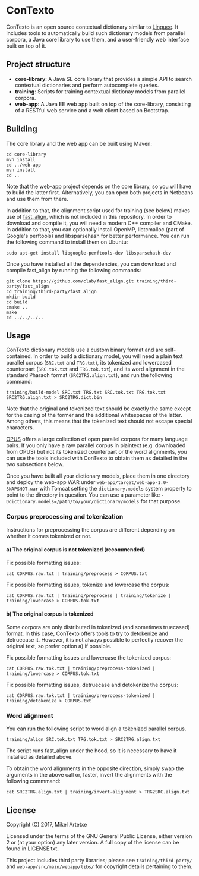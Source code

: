 ConTexto
========

ConTexto is an open source contextual dictionary similar to [Linguee](http://www.linguee.com/). It includes tools to automatically build such dictionary models from parallel corpora, a Java core library to use them, and a user-friendly web interface built on top of it.


Project structure
-----------------

- **core-library**: A Java SE core library that provides a simple API to search contextual dictionaries and perform autocomplete queries.
- **training**: Scripts for training contextual dictionay models from parallel corpora.
- **web-app**: A Java EE web app built on top of the core-library, consisting of a RESTful web service and a web client based on Bootstrap.


Building
--------

The core library and the web app can be built using Maven:

```
cd core-library
mvn install
cd ../web-app
mvn install
cd ..
```

Note that the web-app project depends on the core library, so you will have to build the latter first. Alternatively, you can open both projects in Netbeans and use them from there.

In addition to that, the alignment script used for training (see below) makes use of [fast_align](https://github.com/clab/fast_align), which is not included in this repository. In order to download and compile it, you will need a modern C++ compiler and CMake. In addition to that, you can optionally install OpenMP, libtcmalloc (part of Google's perftools) and libsparsehash for better performance. You can run the following command to install them on Ubuntu:

```
sudo apt-get install libgoogle-perftools-dev libsparsehash-dev
```

Once you have installed all the dependencies, you can download and compile fast_align by running the following commands:

```
git clone https://github.com/clab/fast_align.git training/third-party/fast_align 
cd training/third-party/fast_align
mkdir build
cd build
cmake ..
make
cd ../../../..
```

Usage
-----

ConTexto dictionary models use a custom binary format and are self-contained. In order to build a dictionary model, you will need a plain text parallel corpus (`SRC.txt` and `TRG.txt`), its tokenized and lowercased counterpart (`SRC.tok.txt` and `TRG.tok.txt`), and its word alignment in the standard Pharaoh format (`SRC2TRG.align.txt`), and run the following command:

```
training/build-model SRC.txt TRG.txt SRC.tok.txt TRG.tok.txt SRC2TRG.align.txt > SRC2TRG.dict.bin
```

Note that the original and tokenized text should be exactly the same except for the casing of the former and the additional whitespaces of the latter. Among others, this means that the tokenized text should not escape special characters.

[OPUS](http://opus.lingfil.uu.se/) offers a large collection of open parallel corpora for many language pairs. If you only have a raw parallel corpus in plaintext (e.g. downloaded from OPUS) but not its tokenized counterpart or the word alignments, you can use the tools included with ConTexto to obtain them as detailed in the two subsections below.

Once you have built all your dictionary models, place them in one directory and deploy the web-app WAR under `web-app/target/web-app-1.0-SNAPSHOT.war` with Tomcat setting the `dictionary.models` system property to point to the directory in question. You can use a parameter like `-Ddictionary.models=/path/to/your/dictionary/models` for that purpose.


### Corpus preprocessing and tokenization

Instructions for preprocessing the corpus are different depending on whether it comes tokenized or not.

#### a) The original corpus is not tokenized (recommended)

Fix possible formatting issues:

```
cat CORPUS.raw.txt | training/preprocess > CORPUS.txt
```

Fix possible formatting issues, tokenize and lowercase the corpus:

```
cat CORPUS.raw.txt | training/preprocess | training/tokenize | training/lowercase > CORPUS.tok.txt
```

#### b) The original corpus is tokenized

Some corpora are only distributed in tokenized (and sometimes truecased) format. In this case, ConTexto offers tools to try to detokenize and detruecase it. However, it is not always possible to perfectly recover the original text, so prefer option a) if possible.

Fix possible formatting issues and lowercase the tokenized corpus:

```
cat CORPUS.raw.tok.txt | training/preprocess-tokenized | training/lowercase > CORPUS.tok.txt
```

Fix possible formatting issues, detruecase and detokenize the corpus:

```
cat CORPUS.raw.tok.txt | training/preprocess-tokenized | training/detokenize > CORPUS.txt
```

### Word alignment

You can run the following script to word align a tokenized parallel corpus.

```
training/align SRC.tok.txt TRG.tok.txt > SRC2TRG.align.txt
```

The script runs fast_align under the hood, so it is necessary to have it installed as detailed above.

To obtain the word alignments in the opposite direction, simply swap the arguments in the above call or, faster, invert the alignments with the following commmand:

```
cat SRC2TRG.align.txt | training/invert-alignment > TRG2SRC.align.txt
```


License
-------

Copyright (C) 2017, Mikel Artetxe

Licensed under the terms of the GNU General Public License, either version 2 or (at your option) any later version. A full copy of the license can be found in LICENSE.txt.

This project includes third party libraries; please see `training/third-party/` and `web-app/src/main/webapp/libs/` for copyright details pertaining to them.

